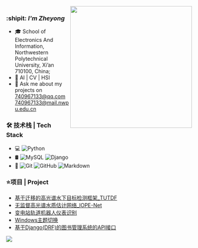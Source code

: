 <img align="right"  width=330 src="https://github.com/lizheyong/lizheyong/blob/main/pic/xuexi.jpg" />

### :shipit: ***I'm Zheyong***

- 🎓 School of Electronics And Information, Northwestern Polytechnical University, Xi’an 710100, China;
- 🌱 AI | CV | HSI 
- 💬 Ask me about my projects on [740967133@qq.com](mailto:740967133@qq.com) [740967133@mail.nwpu.edu.cn](mailto:740967133@mail.nwpu.edu.cn)

### 🛠 技术栈 | Tech Stack

- 💻  ![Python](https://img.shields.io/badge/-Python-brightgreen)
- 🛢  ![MySQL](https://img.shields.io/badge/-MySQL-333333?style=flat&logo=mysql) ![Django](https://img.shields.io/badge/-Django-orange) 
- 🔧  ![Git](https://img.shields.io/badge/-Git-333333?style=flat&logo=git)
![GitHub](https://img.shields.io/badge/-GitHub-333333?style=flat&logo=github)
![Markdown](https://img.shields.io/badge/-Markdown-333333?style=flat&logo=markdown)

### ⭐项目 | Project
- [基于迁移的高光谱水下目标检测框架_TUTDF](https://github.com/lizheyong/TUTDF)
- [无监督高光谱水质估计网络_IOPE-Net](https://github.com/lizheyong/IOPE-Net)
- [变电站轨道机器人仪表识别](https://github.com/lizheyong/RailBot-Multi-Instrument-Recognition)
- [Windows主题切换](https://github.com/lizheyong/windows-theme-switch)
- [基于Django(DRF)的图书管理系统的API接口](https://github.com/lizheyong/BookManage-v1.0)

<img align="center" src="https://github-readme-stats.vercel.app/api/?username=lizheyong&show_icons=true&theme=tokyonight" />


